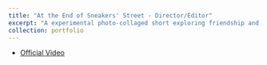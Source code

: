 ```yaml
---
title: "At the End of Sneakers' Street - Director/Editor"
excerpt: "A experimental photo-collaged short exploring friendship and substance abuse, shot in B&W film"
collection: portfolio
---
```


- [Official Video](https://www.instagram.com/p/DAFLa7gJHsQ/)

